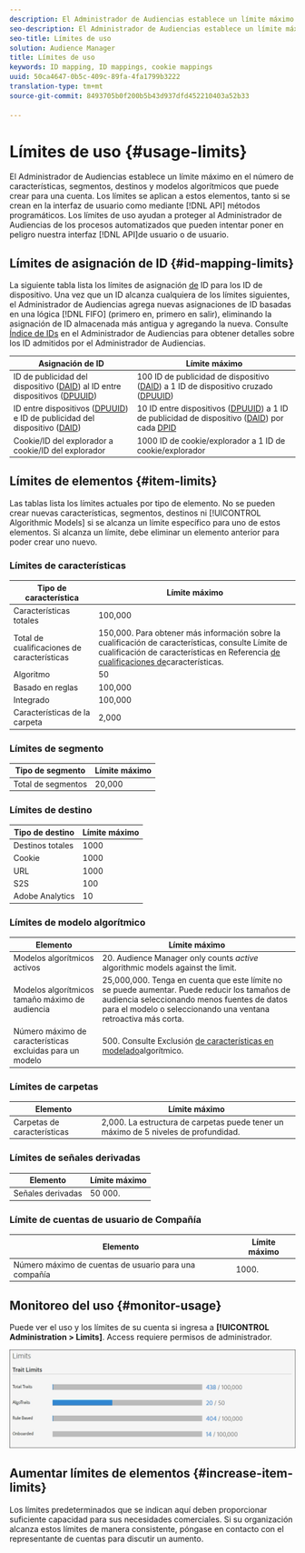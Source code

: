 ```yaml
---
description: El Administrador de Audiencias establece un límite máximo en el número de características, segmentos, destinos y modelos algorítmicos que puede crear para una cuenta. Los límites se aplican a estos elementos, tanto si se crean en la interfaz de usuario como mediante métodos de API. Los límites de uso ayudan a proteger al Administrador de Audiencias de los procesos automatizados que pueden intentar comprometer nuestras API o interfaz de usuario.
seo-description: El Administrador de Audiencias establece un límite máximo en el número de características, segmentos, destinos y modelos algorítmicos que puede crear para una cuenta. Los límites se aplican a estos elementos, tanto si se crean en la interfaz de usuario como mediante métodos de API. Los límites de uso ayudan a proteger al Administrador de Audiencias de los procesos automatizados que pueden intentar comprometer nuestras API o interfaz de usuario.
seo-title: Límites de uso
solution: Audience Manager
title: Límites de uso
keywords: ID mapping, ID mappings, cookie mappings
uuid: 50ca4647-0b5c-409c-89fa-4fa1799b3222
translation-type: tm+mt
source-git-commit: 8493705b0f200b5b43d937dfd452210403a52b33

---
```



# Límites de uso {#usage-limits}

El Administrador de Audiencias establece un límite máximo en el número de características, segmentos, destinos y modelos algorítmicos que puede crear para una cuenta. Los límites se aplican a estos elementos, tanto si se crean en la interfaz de usuario como mediante [!DNL API] métodos programáticos. Los límites de uso ayudan a proteger al Administrador de Audiencias de los procesos automatizados que pueden intentar poner en peligro nuestra interfaz [!DNL API]de usuario o de usuario.

## Límites de asignación de ID {#id-mapping-limits}

La siguiente tabla lista los límites de asignación [de](../../integration/sending-audience-data/batch-data-transfer-explained/id-sync-http.md) ID para los ID de dispositivo. Una vez que un ID alcanza cualquiera de los límites siguientes, el Administrador de Audiencias agrega nuevas asignaciones de ID basadas en una lógica [!DNL FIFO] (primero en, primero en salir), eliminando la asignación de ID almacenada más antigua y agregando la nueva. Consulte [Índice de IDs](../../reference/ids-in-aam.md) en el Administrador de Audiencias para obtener detalles sobre los ID admitidos por el Administrador de Audiencias.

| Asignación de ID | Límite máximo |
|-----------|-------------- |
| ID de publicidad del dispositivo ([DAID](../../reference/ids-in-aam.md)) al ID entre dispositivos ([DPUUID](../../reference/ids-in-aam.md)) | 100 ID de publicidad de dispositivo ([DAID](../../reference/ids-in-aam.md)) a 1 ID de dispositivo cruzado ([DPUUID](../../reference/ids-in-aam.md)) |
| ID entre dispositivos ([DPUUID](../../reference/ids-in-aam.md)) e ID de publicidad del dispositivo ([DAID](../../reference/ids-in-aam.md)) | 10 ID entre dispositivos ([DPUUID](../../reference/ids-in-aam.md)) a 1 ID de publicidad de dispositivo ([DAID](../../reference/ids-in-aam.md)) por cada [DPID](../../reference/ids-in-aam.md) |
| Cookie/ID del explorador a cookie/ID del explorador | 1000 ID de cookie/explorador a 1 ID de cookie/explorador |

## Límites de elementos {#item-limits}

Las tablas lista los límites actuales por tipo de elemento. No se pueden crear nuevas características, segmentos, destinos ni [!UICONTROL Algorithmic Models] si se alcanza un límite específico para uno de estos elementos. Si alcanza un límite, debe eliminar un elemento anterior para poder crear uno nuevo.

### Límites de características

| Tipo de característica | Límite máximo |
| -------------------------- | ------------------------------------- |
| Características totales | 100,000 |
| Total de cualificaciones de características | 150,000. Para obtener más información sobre la cualificación de características, consulte Límite de cualificación de características en Referencia [de cualificaciones de](/help/using/features/traits/trait-and-segment-qualification-reference.md#trait-qualification-limit)características. |
| Algoritmo | 50 |
| Basado en reglas | 100,000 |
| Integrado | 100,000 |
| Características de la carpeta | 2,000 |

### Límites de segmento

| Tipo de segmento | Límite máximo |
| -------------- | ------------- |
| Total de segmentos | 20,000 |

### Límites de destino

| Tipo de destino | Límite máximo |
| ------------------ | ------------- |
| Destinos totales | 1000 |
| Cookie | 1000 |
| URL | 1000 |
| S2S | 100 |
| Adobe Analytics | 10 |

### Límites de modelo algorítmico

| Elemento | Límite máximo |
| -------- | ----- |
| Modelos algorítmicos activos | 20. Audience Manager only counts *active* algorithmic models against the limit. |
| Modelos algorítmicos tamaño máximo de audiencia | 25,000,000.  Tenga en cuenta que este límite no se puede aumentar. Puede reducir los tamaños de audiencia seleccionando menos fuentes de datos para el modelo o seleccionando una ventana retroactiva más corta. |
| Número máximo de características excluidas para un modelo | 500. Consulte Exclusión [de características en modelado](/help/using/features/algorithmic-models/trait-exclusion-algo-models.md)algorítmico. |

### Límites de carpetas

| Elemento | Límite máximo |
| ------------- | ------------------ |
| Carpetas de características | 2,000.  La estructura de carpetas puede tener un máximo de 5 niveles de profundidad. |

### Límites de señales derivadas

| Elemento | Límite máximo |
| --------------- | ------------- |
| Señales derivadas | 50 000. |

### Límite de cuentas de usuario de Compañía

| Elemento | Límite máximo |
| ----------- | ------------- |
| Número máximo de cuentas de usuario para una compañía | 1000. |

## Monitoreo del uso {#monitor-usage}

Puede ver el uso y los límites de su cuenta si ingresa a **[!UICONTROL Administration > Limits]**. Access requiere permisos de administrador.

![el uso limita la imagen](assets/usage-limits.png)

## Aumentar límites de elementos {#increase-item-limits}

Los límites predeterminados que se indican aquí deben proporcionar suficiente capacidad para sus necesidades comerciales. Si su organización alcanza estos límites de manera consistente, póngase en contacto con el representante de cuentas para discutir un aumento.